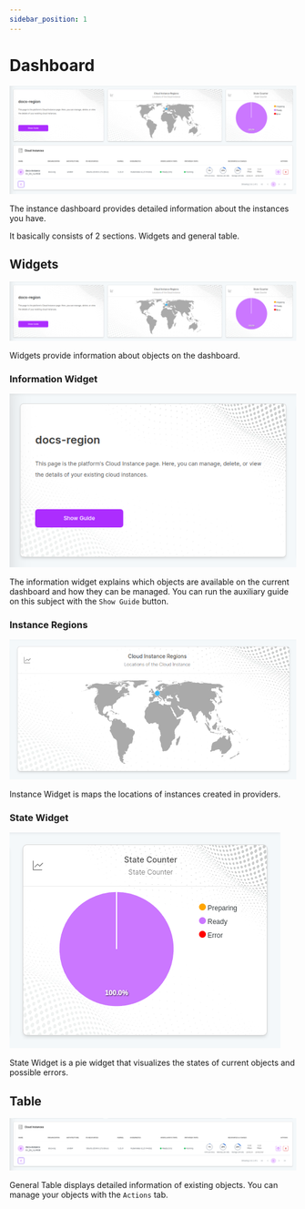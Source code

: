 ```yaml
---
sidebar_position: 1
---
```


# Dashboard

![The instance dashboard provides detailed information about the instances you have.](./img/instance-dashboard.png)

The instance dashboard provides detailed information about the instances you have.

It basically consists of 2 sections. Widgets and general table.

## Widgets

![Instance Dashboard Widgets](./img/instance-widgets.png)

Widgets provide information about objects on the dashboard.

### Information Widget

![Instance Dashboard Widgets](./img/instance-info-widget.png)

The information widget explains which objects are available on the current dashboard and how they can be managed. You can run the auxiliary guide on this subject with the `Show Guide` button.

### Instance Regions

![Instance Dashboard Widgets](./img/instance-provider-widget.png)

Instance Widget is maps the locations of instances created in providers.

### State Widget

![Instance Dashboard Widgets](./img/instance-state-widget.png)

State Widget is a pie widget that visualizes the states of current objects and possible errors.

## Table

![Instance Table](./img/instance-table.png)

General Table displays detailed information of existing objects. You can manage your objects with the `Actions` tab.
